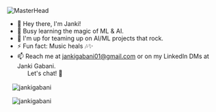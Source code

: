![MasterHead](https://cdnb.artstation.com/p/assets/images/images/048/282/733/original/exceptrea-gamerroom-1-revisioned-0.gif?1649761105)

- 👋 Hey there, I'm Janki!
- 🌱 Busy learning the magic of ML & AI.
- 👀 I'm up for teaming up on AI/ML projects that rock.
- ⚡ Fun fact:  Music heals 🎶✨
- 📫 Reach me at jankigabani01@gmail.com or on my LinkedIn DMs at Janki Gabani. <br/>&nbsp;&nbsp;&nbsp;&nbsp;&nbsp; Let's chat! 🚀

<!-- START_SECTION: daily-comment -->

<!-- 2024-01-11 -->
<!-- 2024-01-12 -->
<!-- 2024-01-13 -->
<!-- 2024-01-14 -->
<!-- 2024-01-15 -->
<!-- 2024-01-16 -->
<!-- 2024-01-17 -->
<!-- 2024-01-18 -->
<!-- 2024-01-19 -->
<!-- 2024-01-20 -->
<!-- 2024-01-21 -->
<!-- 2024-01-22 -->
<!-- 2024-01-23 -->
<!-- 2024-01-24 -->
<!-- 2024-01-25 -->
<!-- 2024-01-26 -->
<!-- 2024-01-27 -->
<!-- 2024-01-28 -->
<!-- 2024-01-29 -->
<!-- 2024-01-30 -->
<!-- 2024-01-31 -->
<!-- 2024-02-01 -->
<!-- 2024-02-02 -->
<!-- 2024-02-03 -->
<!-- 2024-02-04 -->
<!-- 2024-02-05 -->
<!-- 2024-02-06 -->
<!-- 2024-02-07 --><!-- END_SECTION: daily-comment -->

  
<p>&nbsp;&nbsp;&nbsp;<img align="center" src="https://github-readme-stats.vercel.app/api?username=jankigabani&show_icons=true&locale=en" alt="jankigabani" /></p>

<p>&nbsp;&nbsp;&nbsp;<img align="center" src="https://github-readme-streak-stats.herokuapp.com/?user=jankigabani" alt="jankigabani" /></p>

